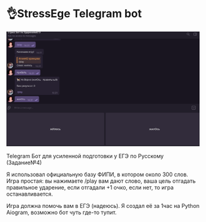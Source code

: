 # 👌StressEge Telegram bot

![demo](demo.png)

Telegram Бот для усиленной подготовки у ЕГЭ по Русскому (Задание№4)

Я использовал официальную базу ФИПИ, в котором около 300 слов.  Игра простая: вы нажимаете /play вам дают слово, ваша цель отгадать правильное ударение, если отгадали +1 очко, если нет, то игра останавливается.

Игра должна помочь вам в ЕГЭ (надеюсь).  Я создал её за 1час на Python Aiogram, возможно бот чуть где-то тупит.
